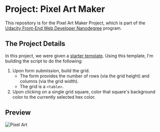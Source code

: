# Project: Pixel Art Maker

This repository is for the Pixel Art Maker Project, which is part of the [Udacity Front-End Web Developer Nanodegree](https://www.udacity.com/course/front-end-web-developer-nanodegree--nd001) program.

## The Project Details

In this project, we were given a [starter template](https://github.com/udacity/project-pixel-art-maker-starter).  Using this template, I'm building the script to do the following:

1. Upon form submission, build the grid.
    - The form provides the number of rows (via the grid height) and columns (via the grid width).
    - The grid is a `<table>`.
2. Upon clicking on a single grid square, color that square's background color to the currently selected hex color.


## Preview
![Pixel Art](https://github.com/susanschen/Pixel-Art-Maker/blob/master/happy.JPG "Pixel Art")


